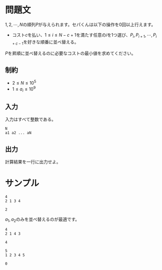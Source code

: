 問題文
=====
$1, 2, \cdots ,N$の順列$P$が与えられます。セパくんは以下の操作を$0$回以上行えます。

- コスト$c$を払い、$1 \leq i \leq N - c + 1$を満たす任意の$i$を$1$つ選び、$P_i, P_{i+1}, \cdots , P_{i+c-1}$を好きな順番に並べ替える。

$P$を昇順に並べ替えるのに必要なコストの最小値を求めてください。

制約
-----
- $2 \leq N \leq 10 ^ 5$
- $1 \leq a_i \leq 10 ^ 9$

入力
-----
入力はすべて整数である。
```
N
a1 a2 ... aN
```

出力
-----
計算結果を一行に出力せよ。


サンプル
=====
```入力1
4
2 1 3 4

```

```出力1
2

```

$a_1, a_2$のみを並べ替えるのが最適です。

```入力2
4
2 1 4 3

```

```出力2
4

```

```入力1
5
1 2 3 4 5

```

```出力1
0

```